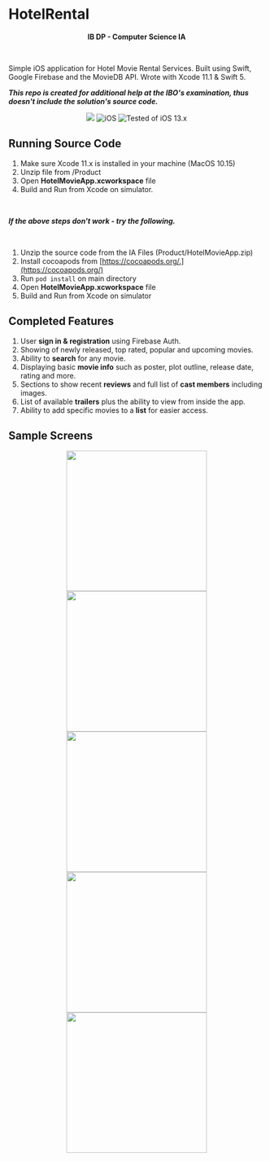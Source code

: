 # HotelRental

<p align="center"><strong>IB DP - Computer Science IA</strong></p>

<br> 

Simple iOS application for Hotel Movie Rental Services. Built using Swift, Google Firebase and the MovieDB API. Wrote with Xcode 11.1 & Swift 5. 

***This repo is created for additional help at the IBO's examination, thus doesn't include the solution's source code.***


<p align="center">
    <img src="https://img.shields.io/badge/Swift-5-orange.svg" />
     <img src="https://img.shields.io/badge/platforms-iOS-brightgreen.svg?style=flat" alt="iOS" />
    <img src="https://img.shields.io/badge/Tested on-iOS 13.x-blue.svg?style=flat" alt="Tested of iOS 13.x" />
    </a>
</p>

## Running Source Code  

1. Make sure Xcode 11.x is installed in your machine (MacOS 10.15)
1. Unzip file from /Product 
1. Open **HotelMovieApp.xcworkspace** file 
1. Build and Run from Xcode on simulator. 

<br>

***If the above steps don't work - try the following.***

<br>

1. Unzip the source code from the IA Files (Product/HotelMovieApp.zip)
1. Install cocoapods from [https://cocoapods.org/.](https://cocoapods.org/)
1. Run `pod install` on main directory
1. Open **HotelMovieApp.xcworkspace** file 
1. Build and Run from Xcode on simulator

## Completed Features 

1. User **sign in & registration** using Firebase Auth.
1. Showing of newly released, top rated, popular and upcoming movies. 
1. Ability to **search** for any movie. 
1. Displaying basic **movie info** such as poster, plot outline, release date, rating and more. 
1. Sections to show recent **reviews** and full list of **cast members** including images. 
1. List of available **trailers** plus the ability to view from inside the app.
1. Ability to add specific movies to a **list** for easier access. 

## Sample Screens 

<p align="center">
    <img src="Screens/home-screen.png" width=276 />
    <img src="Screens/search-screen.png" width=276 />
    <img src="Screens/details-1.png" width=276 />
    <img src="Screens/details-2.png" width=276 />
    <img src="Screens/trailers-screen.png" width=276 />
</p>




